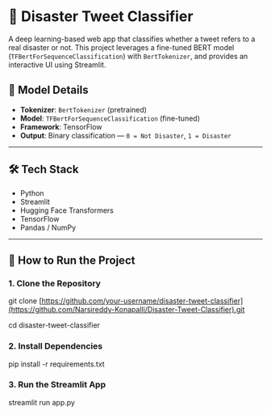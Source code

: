# 🚨 Disaster Tweet Classifier

A deep learning-based web app that classifies whether a tweet refers to a real disaster or not. This project leverages a fine-tuned BERT model (`TFBertForSequenceClassification`) with `BertTokenizer`, and provides an interactive UI using Streamlit.


## 🧠 Model Details

- **Tokenizer**: `BertTokenizer` (pretrained)
- **Model**: `TFBertForSequenceClassification` (fine-tuned)
- **Framework**: TensorFlow
- **Output**: Binary classification — `0 = Not Disaster`, `1 = Disaster`

---

## 🛠️ Tech Stack

- Python  
- Streamlit  
- Hugging Face Transformers  
- TensorFlow  
- Pandas / NumPy  

---

## 🚀 How to Run the Project

### 1. Clone the Repository
git clone [https://github.com/your-username/disaster-tweet-classifier](https://github.com/Narsireddy-Konapalli/Disaster-Tweet-Classifier).git

cd disaster-tweet-classifier

### 2. Install Dependencies
pip install -r requirements.txt


### 3. Run the Streamlit App

streamlit run app.py


